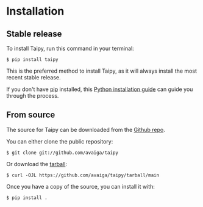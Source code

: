 # Installation

## Stable release

To install Taipy, run this command in your
terminal:

``` console
$ pip install taipy
```

This is the preferred method to install Taipy, as it will always install the most recent stable release.

If you don't have [pip][] installed, this [Python installation guide][]
can guide you through the process.

## From source

The source for Taipy can be downloaded from
the [Github repo][].

You can either clone the public repository:

``` console
$ git clone git://github.com/avaiga/taipy
```

Or download the [tarball][]:

``` console
$ curl -OJL https://github.com/avaiga/taipy/tarball/main
```

Once you have a copy of the source, you can install it with:

``` console
$ pip install .
```

  [pip]: https://pip.pypa.io
  [Python installation guide]: http://docs.python-guide.org/en/latest/starting/installation/
  [Github repo]: https://github.com/Avaiga/taipy
  [tarball]: https://github.com/Avaiga/taipy/tarball/main
